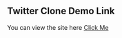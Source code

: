 ## Twitter Clone  Demo Link

You can view the site here
[Click Me](https://hdogukanozkan.github.io/Twitter-clone-project/)



